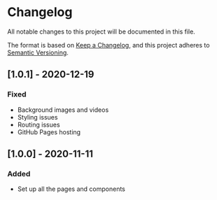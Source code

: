 # Changelog

All notable changes to this project will be documented in this file.

The format is based on [Keep a Changelog](https://keepachangelog.com/en/1.0.0/),
and this project adheres to [Semantic Versioning](https://semver.org/spec/v2.0.0.html).

## [1.0.1] - 2020-12-19

### Fixed
- Background images and videos
- Styling issues
- Routing issues
- GitHub Pages hosting
## [1.0.0] - 2020-11-11

### Added

- Set up all the pages and components
